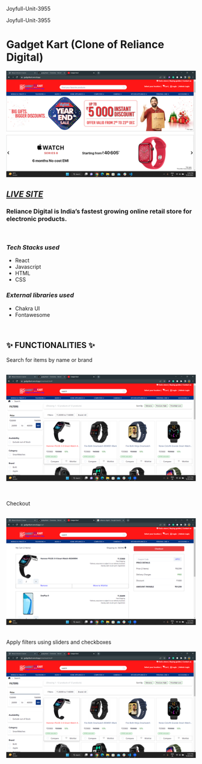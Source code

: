 Joyfull-Unit-3955

Joyfull-Unit-3955

<h1>Gadget Kart (Clone of Reliance Digital)</h1>
<img src="./screenshots/landing.png" />

<h2><i><a href="https://gadgetkart.vercel.app/">LIVE SITE</a></i></h2>
<h3>Reliance Digital is India’s fastest growing online retail store for electronic products. </h3>

<br/>

<h3><i>Tech Stacks used </i></h3>

<ul>
<li>React</li>

<li>Javascript</li>

<li>HTML</li>

<li>CSS</li>

</ul>

<h3><i>External libraries used </i></h3>

<ul>
<li>Chakra UI</li>
<li>Fontawesome</li>

</ul>

<br/>
<h2 >✨ FUNCTIONALITIES ✨</h2>

Search for items by name or brand
<br/><br/>
<div width="100%">
<img  src="./screenshots/search.png"/>
</div>
<br/><br/>


Checkout
<br/><br/>
<div width="100%">
<img  src="./screenshots/checkout.png"/>
</div>
<br/><br/>
Apply filters using sliders and checkboxes
<br/><br/>
<img  src="./screenshots/filter.png"/>
</div>
<br/><br/>





